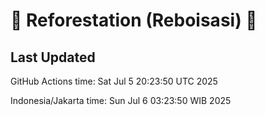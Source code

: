 
# 🌳 Reforestation (Reboisasi) 🌲

## Last Updated

GitHub Actions time: Sat Jul  5 20:23:50 UTC 2025

Indonesia/Jakarta time: Sun Jul  6 03:23:50 WIB 2025
